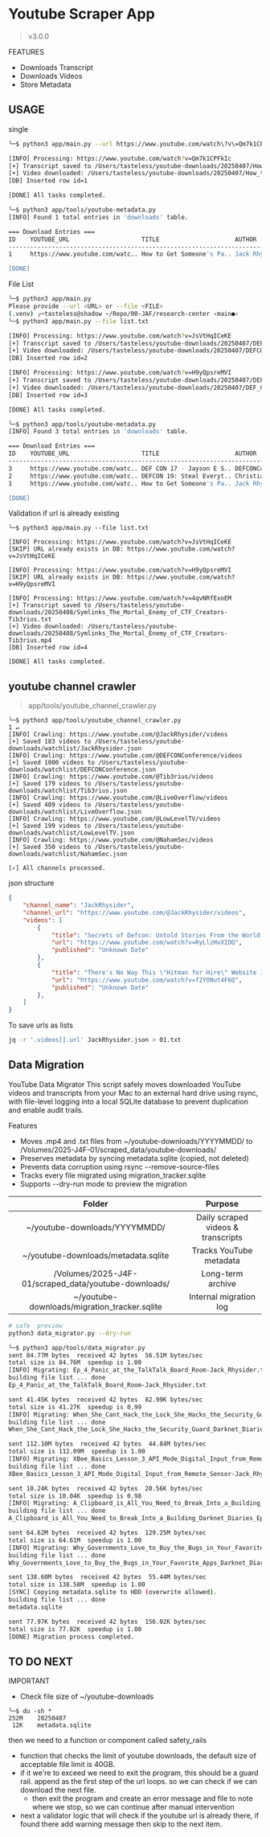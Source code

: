 # Youtube Scraper App 
> v3.0.0

FEATURES
- Downloads Transcript
- Downloads Videos 
- Store Metadata


## USAGE

single 
```bash
╰─$ python3 app/main.py --url https://www.youtube.com/watch\?v\=Qm7k1CPFkIc

[INFO] Processing: https://www.youtube.com/watch?v=Qm7k1CPFkIc
[+] Transcript saved to /Users/tasteless/youtube-downloads/20250407/How_to_Get_Someones_Password-Jack_Rhysider.txt
[+] Video downloaded: /Users/tasteless/youtube-downloads/20250407/How_to_Get_Someones_Password-Jack_Rhysider.mp4
[DB] Inserted row id=1

[DONE] All tasks completed.

╰─$ python3 app/tools/youtube-metadata.py
[INFO] Found 1 total entries in 'downloads' table.

=== Download Entries ===
ID    YOUTUBE_URL                    TITLE                     AUTHOR               VIDEO_PATH                     TRANSCRIPT_PATH                DATE_DOWN            LLM1
----------------------------------------------------------------------------------------------------------------------------------------------------------------------------------------------
1     https://www.youtube.com/watc.. How to Get Someone's Pa.. Jack Rhysider        /Users/tasteless/youtube-dow.. /Users/tasteless/youtube-dow.. 2025-04-07 15:16:34  N

[DONE]
```


File List 
```bash
╰─$ python3 app/main.py                                                    
Please provide --url <URL> or --file <FILE>
(.venv) ╭─tasteless@shadow ~/Repo/00-JAF/research-center ‹main●› 
╰─$ python3 app/main.py --file list.txt                                                                                                                                                                                  1 ↵

[INFO] Processing: https://www.youtube.com/watch?v=JsVtHqICeKE
[+] Transcript saved to /Users/tasteless/youtube-downloads/20250407/DEFCON_19_Steal_Everything_Kill_Everyone_Cause_Total_Financial_Ruin_w_speaker-Christiaan008.txt
[+] Video downloaded: /Users/tasteless/youtube-downloads/20250407/DEFCON_19_Steal_Everything_Kill_Everyone_Cause_Total_Financial_Ruin_w_speaker-Christiaan008.mp4
[DB] Inserted row id=2

[INFO] Processing: https://www.youtube.com/watch?v=H9yQpsreMVI
[+] Transcript saved to /Users/tasteless/youtube-downloads/20250407/DEF_CON_17_Jayson_E_Street_Dispelling_the_Myths_and_Discussing_the_Facts_of_Global_Cyber_Warfare-DEFCONConference.txt
[+] Video downloaded: /Users/tasteless/youtube-downloads/20250407/DEF_CON_17_Jayson_E_Street_Dispelling_the_Myths_and_Discussing_the_Facts_of_Global_Cyber_Warfare-DEFCONConference.mp4
[DB] Inserted row id=3

[DONE] All tasks completed.

╰─$ python3 app/tools/youtube-metadata.py
[INFO] Found 3 total entries in 'downloads' table.

=== Download Entries ===
ID    YOUTUBE_URL                    TITLE                     AUTHOR               VIDEO_PATH                     TRANSCRIPT_PATH                DATE_DOWN            LLM1
----------------------------------------------------------------------------------------------------------------------------------------------------------------------------------------------
3     https://www.youtube.com/watc.. DEF CON 17 - Jayson E S.. DEFCONConference     /Users/tasteless/youtube-dow.. /Users/tasteless/youtube-dow.. 2025-04-07 15:37:57  N
2     https://www.youtube.com/watc.. DEFCON 19: Steal Everyt.. Christiaan008        /Users/tasteless/youtube-dow.. /Users/tasteless/youtube-dow.. 2025-04-07 15:37:08  N
1     https://www.youtube.com/watc.. How to Get Someone's Pa.. Jack Rhysider        /Users/tasteless/youtube-dow.. /Users/tasteless/youtube-dow.. 2025-04-07 15:16:34  N

[DONE]
```

Validation if url is already existing
```
╰─$ python3 app/main.py --file list.txt  

[INFO] Processing: https://www.youtube.com/watch?v=JsVtHqICeKE
[SKIP] URL already exists in DB: https://www.youtube.com/watch?v=JsVtHqICeKE

[INFO] Processing: https://www.youtube.com/watch?v=H9yQpsreMVI
[SKIP] URL already exists in DB: https://www.youtube.com/watch?v=H9yQpsreMVI

[INFO] Processing: https://www.youtube.com/watch?v=4qvNRfExoEM
[+] Transcript saved to /Users/tasteless/youtube-downloads/20250408/Symlinks_The_Mortal_Enemy_of_CTF_Creators-Tib3rius.txt
[+] Video downloaded: /Users/tasteless/youtube-downloads/20250408/Symlinks_The_Mortal_Enemy_of_CTF_Creators-Tib3rius.mp4
[DB] Inserted row id=4

[DONE] All tasks completed.
```

## youtube channel crawler
> app/tools/youtube_channel_crawler.py
```
╰─$ python3 app/tools/youtube_channel_crawler.py                                                                                                                                                                         1 ↵
[INFO] Crawling: https://www.youtube.com/@JackRhysider/videos
[+] Saved 183 videos to /Users/tasteless/youtube-downloads/watchlist/JackRhysider.json
[INFO] Crawling: https://www.youtube.com/@DEFCONConference/videos
[+] Saved 1000 videos to /Users/tasteless/youtube-downloads/watchlist/DEFCONConference.json
[INFO] Crawling: https://www.youtube.com/@Tib3rius/videos
[+] Saved 179 videos to /Users/tasteless/youtube-downloads/watchlist/Tib3rius.json
[INFO] Crawling: https://www.youtube.com/@LiveOverflow/videos
[+] Saved 409 videos to /Users/tasteless/youtube-downloads/watchlist/LiveOverflow.json
[INFO] Crawling: https://www.youtube.com/@LowLevelTV/videos
[+] Saved 199 videos to /Users/tasteless/youtube-downloads/watchlist/LowLevelTV.json
[INFO] Crawling: https://www.youtube.com/@NahamSec/videos
[+] Saved 350 videos to /Users/tasteless/youtube-downloads/watchlist/NahamSec.json

[✓] All channels processed.
```

json structure 
```json 
{
    "channel_name": "JackRhysider",
    "channel_url": "https://www.youtube.com/@JackRhysider/videos",
    "videos": [
        {
            "title": "Secrets of Defcon: Untold Stories From the World's Greatest Hacker Conference \ud83d\udcbe Ep.157: Grifter",
            "url": "https://www.youtube.com/watch?v=RyLlzHvXIDQ",
            "published": "Unknown Date"
        },
        {
            "title": "There's No Way This \"Hitman for Hire\" Website Is Real...Right?\ud83d\udc80Darknet Diaries Ep. 156: Kill List",
            "url": "https://www.youtube.com/watch?v=f2YONut4F6Q",
            "published": "Unknown Date"
        },
    ]
}
```

To save urls as lists
```bash
jq -r '.videos[].url' JackRhysider.json > 01.txt
```


## Data Migration
YouTube Data Migrator
This script safely moves downloaded YouTube videos and transcripts from your Mac to an external hard drive using rsync, with file-level logging into a local SQLite database to prevent duplication and enable audit trails.

Features
- Moves .mp4 and .txt files from ~/youtube-downloads/YYYYMMDD/ to /Volumes/2025-J4F-01/scraped_data/youtube-downloads/
- Preserves metadata by syncing metadata.sqlite (copied, not deleted)
- Prevents data corruption using rsync --remove-source-files
- Tracks every file migrated using migration_tracker.sqlite
- Supports --dry-run mode to preview the migration

|                        Folder                        |                       Purpose                      |
|:----------------------------------------------------:|:--------------------------------------------------:|
| ~/youtube-downloads/YYYYMMDD/                        | Daily scraped videos & transcripts                 |
| ~/youtube-downloads/metadata.sqlite                  | Tracks YouTube metadata                            |
| /Volumes/2025-J4F-01/scraped_data/youtube-downloads/ | Long-term archive                                  |
| ~/youtube-downloads/migration_tracker.sqlite         | Internal migration log                             |


```bash
# safe  preview
python3 data_migrator.py --dry-run

╰─$ python3 app/tools/data_migrator.py
sent 84.77M bytes  received 42 bytes  56.51M bytes/sec
total size is 84.76M  speedup is 1.00
[INFO] Migrating: Ep_4_Panic_at_the_TalkTalk_Board_Room-Jack_Rhysider.txt
building file list ... done
Ep_4_Panic_at_the_TalkTalk_Board_Room-Jack_Rhysider.txt

sent 41.45K bytes  received 42 bytes  82.99K bytes/sec
total size is 41.27K  speedup is 0.99
[INFO] Migrating: When_She_Cant_Hack_the_Lock_She_Hacks_the_Security_Guard_Darknet_Diaries_Ep_90_Jenny-Jack_Rhysider.mp4
building file list ... done
When_She_Cant_Hack_the_Lock_She_Hacks_the_Security_Guard_Darknet_Diaries_Ep_90_Jenny-Jack_Rhysider.mp4

sent 112.10M bytes  received 42 bytes  44.84M bytes/sec
total size is 112.09M  speedup is 1.00
[INFO] Migrating: XBee_Basics_Lesson_3_API_Mode_Digital_Input_from_Remote_Sensor-Jack_Rhysider.txt
building file list ... done
XBee_Basics_Lesson_3_API_Mode_Digital_Input_from_Remote_Sensor-Jack_Rhysider.txt

sent 10.24K bytes  received 42 bytes  20.56K bytes/sec
total size is 10.04K  speedup is 0.98
[INFO] Migrating: A_Clipboard_is_All_You_Need_to_Break_Into_a_Building_Darknet_Diaries_Ep_22_Mini_Stories_Vol_1-Jack_Rhysider.mp4
building file list ... done
A_Clipboard_is_All_You_Need_to_Break_Into_a_Building_Darknet_Diaries_Ep_22_Mini_Stories_Vol_1-Jack_Rhysider.mp4

sent 64.62M bytes  received 42 bytes  129.25M bytes/sec
total size is 64.61M  speedup is 1.00
[INFO] Migrating: Why_Governments_Love_to_Buy_the_Bugs_in_Your_Favorite_Apps_Darknet_Diaries_Ep_98_Zero_Day_Brokers-Jack_Rhysider.mp4
building file list ... done
Why_Governments_Love_to_Buy_the_Bugs_in_Your_Favorite_Apps_Darknet_Diaries_Ep_98_Zero_Day_Brokers-Jack_Rhysider.mp4

sent 138.60M bytes  received 42 bytes  55.44M bytes/sec
total size is 138.58M  speedup is 1.00
[SYNC] Copying metadata.sqlite to HDD (overwrite allowed).
building file list ... done
metadata.sqlite

sent 77.97K bytes  received 42 bytes  156.02K bytes/sec
total size is 77.82K  speedup is 1.00
[DONE] Migration process completed.
```


## TO DO NEXT 

IMPORTANT 
- Check file size of ~/youtube-downloads
```
╰─$ du -sh *
252M    20250407
 12K    metadata.sqlite
```

then we need to a function or component called safety_rails
- function that checks the limit of youtube downloads, the default size of acceptable file limit is 40GB.
- if it we're to exceed we need to exit the program, this should be a guard rail. append as the first step of the url loops. so we can check if we can download the next file.
    - then exit the program and create an error message and file to note where we stop, so we can continue after manual intervention
- next a validator logic that will check if the youtube url is already there, if found there add warning message then skip to the next item.
